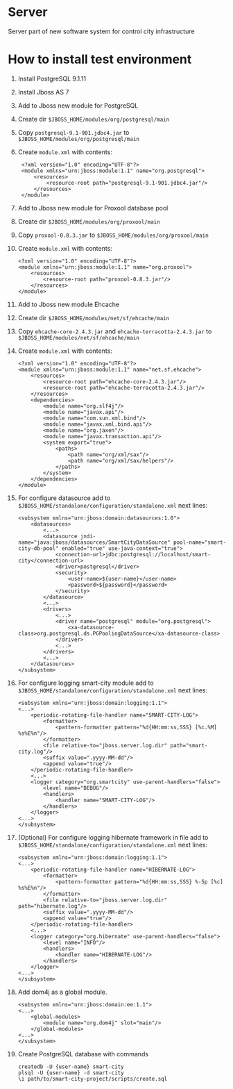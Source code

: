 Server
======

Server part of new software system for control
city infrastructure

How to install test environment
===============================

1. Install PostgreSQL 9.1.11
2. Install Jboss AS 7
3. Add to Jboss new module for PostgreSQL
4. Create dir `$JBOSS_HOME/modules/org/postgresql/main`
5. Copy `postgresql-9.1-901.jdbc4.jar` to `$JBOSS_HOME/modules/org/postgresql/main`
6. Create `module.xml` with contents:

		<?xml version="1.0" encoding="UTF-8"?>
		<module xmlns="urn:jboss:module:1.1" name="org.postgresql">
			<resources>
				<resource-root path="postgresql-9.1-901.jdbc4.jar"/>
			</resources>
		</module>

7. Add to Jboss new module for Proxool database pool
8. Create dir `$JBOSS_HOME/modules/org/proxool/main`
9. Copy `proxool-0.8.3.jar` to `$JBOSS_HOME/modules/org/proxool/main`
10. Create `module.xml` with contents:

		<?xml version="1.0" encoding="UTF-8"?>
		<module xmlns="urn:jboss:module:1.1" name="org.proxool">
			<resources>
				<resource-root path="proxool-0.8.3.jar"/>
			</resources>
		</module>

11. Add to Jboss new module Ehcache
12. Create dir `$JBOSS_HOME/modules/net/sf/ehcache/main`
13. Copy `ehcache-core-2.4.3.jar` and `ehcache-terracotta-2.4.3.jar` to `$JBOSS_HOME/modules/net/sf/ehcache/main`
14. Create `module.xml` with contents:

		<?xml version="1.0" encoding="UTF-8"?>
		<module xmlns="urn:jboss:module:1.1" name="net.sf.ehcache">
			<resources>
				<resource-root path="ehcache-core-2.4.3.jar"/>
				<resource-root path="ehcache-terracotta-2.4.3.jar"/>
			</resources>
			<dependencies>
				<module name="org.slf4j"/>
				<module name="javax.api"/>
				<module name="com.sun.xml.bind"/>
				<module name="javax.xml.bind.api"/>
				<module name="org.jaxen"/>
				<module name="javax.transaction.api"/>
				<system export="true">
					<paths>
						<path name="org/xml/sax"/>
						<path name="org/xml/sax/helpers"/>
					</paths>
				</system>
			</dependencies>
		</module>

10. For configure datasource add to `$JBOSS_HOME/standalone/configuration/standalone.xml` next lines:

		<subsystem xmlns="urn:jboss:domain:datasources:1.0">
			<datasources>
				<...>
				<datasource jndi-name="java:jboss/datasources/SmartCityDataSource" pool-name="smart-city-db-pool" enabled="true" use-java-context="true">
					<connection-url>jdbc:postgresql://localhost/smart-city</connection-url>
					<driver>postgresql</driver>
					<security>
						<user-name>${user-name}</user-name>
						<password>${password}</password>
					</security>
				</datasource>
				<...>
				<drivers>
					<...>
					<driver name="postgresql" module="org.postgresql">
						<xa-datasource-class>org.postgresql.ds.PGPoolingDataSource</xa-datasource-class>
					</driver>
					<...>
				</drivers>
				<...>
			</datasources>
		</subsystem>

11. For configure logging smart-city module
add to `$JBOSS_HOME/standalone/configuration/standalone.xml` next lines:

		<subsystem xmlns="urn:jboss:domain:logging:1.1">
		<...>
			<periodic-rotating-file-handler name="SMART-CITY-LOG">
				<formatter>
					<pattern-formatter pattern="%d{HH:mm:ss,SSS} [%c.%M] %s%E%n"/>
				</formatter>
				<file relative-to="jboss.server.log.dir" path="smart-city.log"/>
				<suffix value=".yyyy-MM-dd"/>
				<append value="true"/>
			</periodic-rotating-file-handler>
			<...>
			<logger category="org.smartcity" use-parent-handlers="false">
				<level name="DEBUG"/>
				<handlers>
					<handler name="SMART-CITY-LOG"/>
				</handlers>
			</logger>
		<...>
		</subsystem>

12. (Optional) For configure logging hibernate framework in file
add to `$JBOSS_HOME/standalone/configuration/standalone.xml` next lines:

		<subsystem xmlns="urn:jboss:domain:logging:1.1">
		<...>
			<periodic-rotating-file-handler name="HIBERNATE-LOG">
				<formatter>
					<pattern-formatter pattern="%d{HH:mm:ss,SSS} %-5p [%c] %s%E%n"/>
				</formatter>
				<file relative-to="jboss.server.log.dir" path="hibernate.log"/>
				<suffix value=".yyyy-MM-dd"/>
				<append value="true"/>
			</periodic-rotating-file-handler>
			<...>
			<logger category="org.hibernate" use-parent-handlers="false">
				<level name="INFO"/>
				<handlers>
					<handler name="HIBERNATE-LOG"/>
				</handlers>
			</logger>
		<...>
		</subsystem>

13. Add dom4j as a global module.

		<subsystem xmlns="urn:jboss:domain:ee:1.1">
		<...>
			<global-modules>
				<module name="org.dom4j" slot="main"/>
			</global-modules>
		<...>
		</subsystem>

14. Create PostgreSQL database with commands

		createdb -U {user-name} smart-city
		plsql -U {user-name} -d smart-city
		\i path/to/smart-city-project/scripts/create.sql
